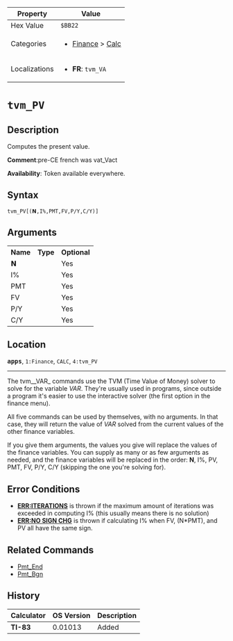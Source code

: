 | Property      | Value |
|---------------|-------|
| Hex Value     | `$BB22`|
| Categories    | <ul><li>[Finance](<../categories/Finance.md>) > [Calc](<../categories/Finance.md#Calc>)</li></ul> |
| Localizations | <ul><li><b>FR</b>: `tvm_VA`</li></ul> |

# `tvm_PV`

## Description
Computes the present value.

<b>Comment</b>:pre-CE french was vat_Vact

<b>Availability</b>: Token available everywhere.

## Syntax
`tvm_PV[(𝗡,I%,PMT,FV,P/Y,C/Y)]`

## Arguments
<table>
<tr><th>Name</th><th>Type</th><th>Optional</th></tr>

<tr><td>𝗡</td><td></td><td>Yes</td></tr>

<tr><td>I%</td><td></td><td>Yes</td></tr>

<tr><td>PMT</td><td></td><td>Yes</td></tr>

<tr><td>FV</td><td></td><td>Yes</td></tr>

<tr><td>P/Y</td><td></td><td>Yes</td></tr>

<tr><td>C/Y</td><td></td><td>Yes</td></tr>

</table>

## Location
<tt><kbd><b>apps</b></kbd></tt>, `1:Finance`, `CALC`, `4:tvm_PV`
<hr>

The tvm__VAR_ commands use the TVM (Time Value of Money) solver to solve for the variable _VAR_. They're usually used in programs, since outside a program it's easier to use the interactive solver (the first option in the finance menu).

All five commands can be used by themselves, with no arguments. In that case, they will return the value of _VAR_ solved from the current values of the other finance variables.

If you give them arguments, the values you give will replace the values of the finance variables. You can supply as many or as few arguments as needed, and the finance variables will be replaced in the order: **N**, I%, PV, PMT, FV, P/Y, C/Y (skipping the one you're solving for).

## Error Conditions

*   **[ERR:ITERATIONS](/errors#iterations)** is thrown if the maximum amount of iterations was exceeded in computing I% (this usually means there is no solution)
*   **[ERR:NO SIGN CHG](/errors#nosignchg)** is thrown if calculating I% when FV, (N*PMT), and PV all have the same sign.

## Related Commands

*   [Pmt_End](/pmt-end)
*   [Pmt_Bgn](/pmt-bgn)

## History
| Calculator | OS Version | Description |
|------------|------------|-------------|
| <b>TI-83</b> | 0.01013 | Added |


